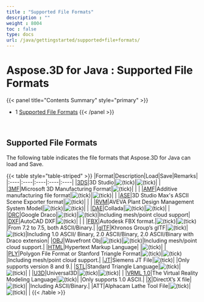 ```yaml
---
title : "Supported File Formats" 
description : "" 
weight : 8004 
toc : false
type: docs
url: /java/gettingstarted/supported+file+formats/
---
```


# Aspose.3D for Java : Supported File Formats


{{< panel title="Contents Summary" style="primary" >}}
*   1 [Supported File Formats](#supported-file-formats)
{{< /panel >}}
 

 

## Supported File Formats

The following table indicates the file formats that Aspose.3D for Java can load and Save.

{{< table style="table-striped" >}}
|Format|Description|Load|Save|Remarks|
|:----|:----|:----|:----|:----|
|[3DS](https://wiki.fileformat.com/3d/3ds/)|3D Studio|![(tick)](https://docs2.aspose.com/3d/java/images/icons/emoticons/check.png)|![(tick)](https://docs2.aspose.com/3d/java/images/icons/emoticons/check.png)| |
|[3MF](https://wiki.fileformat.com/3d/3mf/)|Microsoft 3D Manufacturing Format|![(tick)](https://docs2.aspose.com/3d/java/images/icons/emoticons/check.png)| | |
|[AMF](https://wiki.fileformat.com/3d/amf/)|Additive manufacturing file format|![(tick)](https://docs2.aspose.com/3d/java/images/icons/emoticons/check.png)|![(tick)](https://docs2.aspose.com/3d/java/images/icons/emoticons/check.png)| |
|[ASE](https://wiki.fileformat.com/3d/ase/)|3D Studio Max's ASCII Scene Exporter format|![(tick)](https://docs2.aspose.com/3d/java/images/icons/emoticons/check.png)| | |
|[RVM](https://wiki.fileformat.com/3d/rvm/)|AVEVA Plant Design Management System Model|![(tick)](https://docs2.aspose.com/3d/java/images/icons/emoticons/check.png)|![(tick)](https://docs2.aspose.com/3d/java/images/icons/emoticons/check.png)| |
|[DAE](https://wiki.fileformat.com/3d/dae/)|Collada|![(tick)](https://docs2.aspose.com/3d/java/images/icons/emoticons/check.png)|![(tick)](https://docs2.aspose.com/3d/java/images/icons/emoticons/check.png)| |
|[DRC](https://wiki.fileformat.com/3d/drc/)|Google Draco|![(tick)](https://docs2.aspose.com/3d/java/images/icons/emoticons/check.png)|![(tick)](https://docs2.aspose.com/3d/java/images/icons/emoticons/check.png)|Including mesh/point cloud support|
|[DXF](https://wiki.fileformat.com/cad/dxf/)|AutoCAD DXF|![(tick)](https://docs2.aspose.com/3d/java/images/icons/emoticons/check.png)| | |
|[FBX](https://wiki.fileformat.com/3d/fbx/)|Autodesk FBX format.|![(tick)](https://docs2.aspose.com/3d/java/images/icons/emoticons/check.png)|![(tick)](https://docs2.aspose.com/3d/java/images/icons/emoticons/check.png)|From 7.2 to 7.5, both ASCII/Binary.|
|[glTF](https://wiki.fileformat.com/3d/glb/)|Khronos Group’s glTF|![(tick)](https://docs2.aspose.com/3d/java/images/icons/emoticons/check.png)|![(tick)](https://docs2.aspose.com/3d/java/images/icons/emoticons/check.png)|Including 1.0 ASCII/ Binary, 2.0 ASCII/Binary, 2.0 ASCII/Binary with Draco extension|
|[OBJ](https://wiki.fileformat.com/3d/obj/)|Wavefront Obj|![(tick)](https://docs2.aspose.com/3d/java/images/icons/emoticons/check.png)|![(tick)](https://docs2.aspose.com/3d/java/images/icons/emoticons/check.png)|Including mesh/point cloud support.|
|[HTML](https://wiki.fileformat.com/web/html/)|Hypertext Markup Language| |![(tick)](https://docs2.aspose.com/3d/java/images/icons/emoticons/check.png)| |
|[PLY](https://wiki.fileformat.com/3d/ply/)|Polygon File Format or Stanford Triangle Format|![(tick)](https://docs2.aspose.com/3d/java/images/icons/emoticons/check.png)|![(tick)](https://docs2.aspose.com/3d/java/images/icons/emoticons/check.png)|Including mesh/point cloud support.|
|[JT](https://wiki.fileformat.com/3d/jt/)|Siemens JT File|![(tick)](https://docs2.aspose.com/3d/java/images/icons/emoticons/check.png)| |Only supports version 8 and 9.|
|[STL](https://wiki.fileformat.com/cad/stl/)|Standard Triangle Language|![(tick)](https://docs2.aspose.com/3d/java/images/icons/emoticons/check.png)|![(tick)](https://docs2.aspose.com/3d/java/images/icons/emoticons/check.png)| |
|[U3D](https://wiki.fileformat.com/3d/u3d/)|Universal3D|![(tick)](https://docs2.aspose.com/3d/java/images/icons/emoticons/check.png)|![(tick)](https://docs2.aspose.com/3d/java/images/icons/emoticons/check.png)| |
|[VRML 1.0](https://wiki.fileformat.com/3d/vrml/)|The Virtual Reality Modeling Language|![(tick)](https://docs2.aspose.com/3d/java/images/icons/emoticons/check.png)| |Only supports 1.0 ASCII.|
|[X](https://wiki.fileformat.com/3d/x/)|DirectX’s X file|![(tick)](https://docs2.aspose.com/3d/java/images/icons/emoticons/check.png)| |Including ASCII/Binary.|
|ATT|Alphacam Lathe Tool File|![(tick)](https://docs2.aspose.com/3d/java/images/icons/emoticons/check.png)|![(tick)](https://docs2.aspose.com/3d/java/images/icons/emoticons/check.png)| |
{{< /table >}}

  

           


